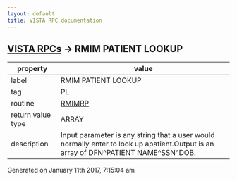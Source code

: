 ```yaml
---
layout: default
title: VISTA RPC documentation
---
```




## [VISTA RPCs](TableOfContent.md) &#8594; RMIM PATIENT LOOKUP 

 property | value 
--- | --- 
 label | RMIM PATIENT LOOKUP
 tag | PL
 routine | [RMIMRP](http://code.osehra.org/dox/Routine_RMIMRP_source.html)
 return value type | ARRAY
 description | Input parameter is any string that a user would normally enter to look up apatient.Output is an array of DFN^PATIENT NAME^SSN^DOB.




 Generated on January 11th 2017, 7:15:04 am